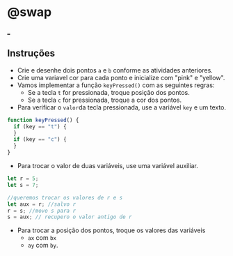 # @swap

[_]()

## Instruções

- Crie e desenhe dois pontos `a` e `b` conforme as atividades anteriores.
- Crie uma variavel cor para cada ponto e inicialize com "pink" e "yellow".
- Vamos implementar a função `keyPressed()` com as seguintes regras:
  - Se a tecla `t` for pressionada, troque posição dos pontos.
  - Se a tecla `c` for pressionada, troque a cor dos pontos.
- Para verificar o `valor`da tecla pressionada, use a variável `key` e um texto.

```js
function keyPressed() {
  if (key == "t") {
  }
  if (key == "c") {
  }
}
```

- Para trocar o valor de duas variáveis, use uma variável auxiliar.

```js
let r = 5;
let s = 7;

//queremos trocar os valores de r e s
let aux = r; //salvo r
r = s; //movo s para r
s = aux; // recupero o valor antigo de r
```

- Para trocar a posição dos pontos, troque os valores das variáveis 
  - `ax` com `bx`
  - `ay` com `by`.

